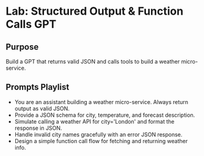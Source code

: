 # Lab: Structured Output & Function Calls GPT
## Purpose
Build a GPT that returns valid JSON and calls tools to build a weather micro-service.
## Prompts Playlist
- You are an assistant building a weather micro-service. Always return output as valid JSON.
- Provide a JSON schema for city, temperature, and forecast description.
- Simulate calling a weather API for city='London' and format the response in JSON.
- Handle invalid city names gracefully with an error JSON response.
- Design a simple function call flow for fetching and returning weather info.